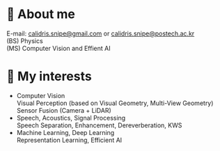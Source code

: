 # :bear: About me  
E-mail: calidris.snipe@gmail.com or calidris.snipe@postech.ac.kr  
(BS) Physics  
(MS) Computer Vision and Effient AI  
# :panda_face: My interests  
- Computer Vision  
  Visual Perception (based on Visual Geometry, Multi-View Geometry)  
  Sensor Fusion (Camera + LiDAR)  
- Speech, Acoustics, Signal Processing    
  Speech Separation, Enhancement, Dereverberation, KWS  
- Machine Learning, Deep Learning  
  Representation Learning, Efficient AI  

